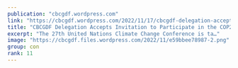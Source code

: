 ```yaml
---
publication: "cbcgdf.wordpress.com"
link: "https://cbcgdf.wordpress.com/2022/11/17/cbcgdf-delegation-accepts-invitation-to-participate-in-the-cop27-side-event-of-the-international-4-per1000-initiative-healthy-earth-healthy-soil/"
title: "CBCGDF Delegation Accepts Invitation to Participate in the COP27 Side Event of the International “4 per1000” Initiative – Healthy Earth, Healthy Soil"
excerpt: "The 27th United Nations Climate Change Conference is ta…"
image: "https://cbcgdf.files.wordpress.com/2022/11/e59bbee78987-2.png"
group: con
rank: 11
---
```

